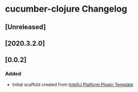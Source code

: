 <!-- Keep a Changelog guide -> https://keepachangelog.com -->

# cucumber-clojure Changelog

## [Unreleased]
## [2020.3.2.0]
## [0.0.2]
### Added
- Initial scaffold created from [IntelliJ Platform Plugin Template](https://github.com/JetBrains/intellij-platform-plugin-template)
